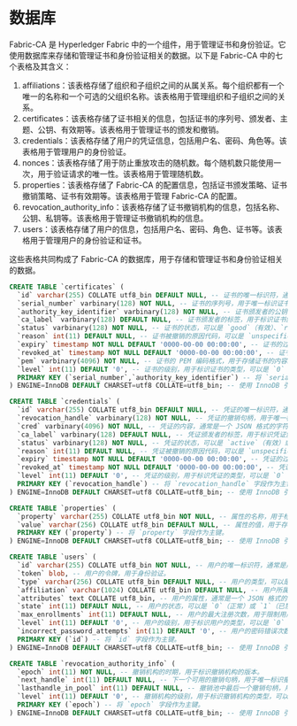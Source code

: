 # 数据库

Fabric-CA 是 Hyperledger Fabric 中的一个组件，用于管理证书和身份验证。它使用数据库来存储和管理证书和身份验证相关的数据。以下是
Fabric-CA 中的七个表格及其含义：

1. affiliations：该表格存储了组织和子组织之间的从属关系。每个组织都有一个唯一的名称和一个可选的父组织名称。该表格用于管理组织和子组织之间的关系。
2. certificates：该表格存储了证书相关的信息，包括证书的序列号、颁发者、主题、公钥、有效期等。该表格用于管理证书的颁发和撤销。
3. credentials：该表格存储了用户的凭证信息，包括用户名、密码、角色等。该表格用于管理用户的身份验证。
4. nonces：该表格存储了用于防止重放攻击的随机数。每个随机数只能使用一次，用于验证请求的唯一性。该表格用于管理随机数。
5. properties：该表格存储了 Fabric-CA 的配置信息，包括证书颁发策略、证书撤销策略、证书有效期等。该表格用于管理 Fabric-CA 的配置。
6. revocation_authority_info：该表格存储了证书撤销机构的信息，包括名称、公钥、私钥等。该表格用于管理证书撤销机构的信息。
7. users：该表格存储了用户的信息，包括用户名、密码、角色、证书等。该表格用于管理用户的身份验证和证书。

这些表格共同构成了 Fabric-CA 的数据库，用于存储和管理证书和身份验证相关的数据。

```sql
CREATE TABLE `certificates` (
  `id` varchar(255) COLLATE utf8_bin DEFAULT NULL, -- 证书的唯一标识符，通常是证书的 SHA256 哈希值。
  `serial_number` varbinary(128) NOT NULL, -- 证书的序列号，用于唯一标识证书。
  `authority_key_identifier` varbinary(128) NOT NULL, -- 证书颁发者的公钥标识符，用于唯一标识证书颁发者。
  `ca_label` varbinary(128) DEFAULT NULL, -- 证书颁发者的标签，用于标识证书颁发者所属的 CA。
  `status` varbinary(128) NOT NULL, -- 证书的状态，可以是 `good`（有效）、`revoked`（已撤销）或 `expired`（已过期）。
  `reason` int(11) DEFAULT NULL, -- 证书被撤销的原因代码，可以是 `unspecified`（未指定）、`keyCompromise`（密钥泄露）、`CACompromise`（CA 泄露）、`affiliationChanged`（从属关系变更）、`superseded`（被替代）、`cessationOfOperation`（停止运营）或 `certificateHold`（暂停证书）。
  `expiry` timestamp NOT NULL DEFAULT '0000-00-00 00:00:00', -- 证书的过期时间，用于判断证书是否过期。
  `revoked_at` timestamp NOT NULL DEFAULT '0000-00-00 00:00:00', -- 证书被撤销的时间，用于记录证书的撤销时间。
  `pem` varbinary(4096) NOT NULL, -- 证书的 PEM 编码格式，用于存储证书的内容。
  `level` int(11) DEFAULT '0', -- 证书的级别，用于标识证书的类型，可以是 `0`（根证书）、`1`（中间证书）或 `2`（终端证书）。
  PRIMARY KEY (`serial_number`,`authority_key_identifier`) -- 将 `serial_number` 和 `authority_key_identifier` 两个字段作为主键。
) ENGINE=InnoDB DEFAULT CHARSET=utf8 COLLATE=utf8_bin; -- 使用 InnoDB 引擎，字符集为 utf8，排序规则为 utf8_bin。

```

```sql
CREATE TABLE `credentials` (
  `id` varchar(255) COLLATE utf8_bin DEFAULT NULL, -- 凭证的唯一标识符，通常是凭证的 SHA256 哈希值。
  `revocation_handle` varbinary(128) NOT NULL, -- 凭证的撤销句柄，用于唯一标识凭证的撤销状态。
  `cred` varbinary(4096) NOT NULL, -- 凭证的内容，通常是一个 JSON 格式的字符串。
  `ca_label` varbinary(128) DEFAULT NULL, -- 凭证颁发者的标签，用于标识凭证颁发者所属的 CA。
  `status` varbinary(128) NOT NULL, -- 凭证的状态，可以是 `active`（有效）或 `revoked`（已撤销）。
  `reason` int(11) DEFAULT NULL, -- 凭证被撤销的原因代码，可以是 `unspecified`（未指定）、`keyCompromise`（密钥泄露）、`CACompromise`（CA 泄露）、`affiliationChanged`（从属关系变更）、`superseded`（被替代）、`cessationOfOperation`（停止运营）或 `certificateHold`（暂停凭证）。
  `expiry` timestamp NOT NULL DEFAULT '0000-00-00 00:00:00', -- 凭证的过期时间，用于判断凭证是否过期。
  `revoked_at` timestamp NOT NULL DEFAULT '0000-00-00 00:00:00', -- 凭证被撤销的时间，用于记录凭证的撤销时间。
  `level` int(11) DEFAULT '0', -- 凭证的级别，用于标识凭证的类型，可以是 `0`（根凭证）、`1`（中间凭证）或 `2`（终端凭证）。
  PRIMARY KEY (`revocation_handle`) -- 将 `revocation_handle` 字段作为主键。
) ENGINE=InnoDB DEFAULT CHARSET=utf8 COLLATE=utf8_bin; -- 使用 InnoDB 引擎，字符集为 utf8，排序规则为 utf8_bin。

```

```sql
CREATE TABLE `properties` (
  `property` varchar(255) COLLATE utf8_bin NOT NULL, -- 属性的名称，用于标识属性。
  `value` varchar(256) COLLATE utf8_bin DEFAULT NULL, -- 属性的值，用于存储属性的内容。
  PRIMARY KEY (`property`) -- 将 `property` 字段作为主键。
) ENGINE=InnoDB DEFAULT CHARSET=utf8 COLLATE=utf8_bin; -- 使用 InnoDB 引擎，字符集为 utf8，排序规则为 utf8_bin。
```

```sql
CREATE TABLE `users` (
  `id` varchar(255) COLLATE utf8_bin NOT NULL, -- 用户的唯一标识符，通常是用户的用户名。
  `token` blob, -- 用户的令牌，用于身份验证。
  `type` varchar(256) COLLATE utf8_bin DEFAULT NULL, -- 用户的类型，可以是 `client`（客户端用户）或 `peer`（节点用户）。
  `affiliation` varchar(1024) COLLATE utf8_bin DEFAULT NULL, -- 用户所属的从属关系，用于管理用户的组织关系。
  `attributes` text COLLATE utf8_bin, -- 用户的属性，通常是一个 JSON 格式的字符串。
  `state` int(11) DEFAULT NULL, -- 用户的状态，可以是 `0`（正常）或 `1`（已禁用）。
  `max_enrollments` int(11) DEFAULT NULL, -- 用户的最大注册次数，用于限制用户的注册次数。
  `level` int(11) DEFAULT '0', -- 用户的级别，用于标识用户的类型，可以是 `0`（根用户）、`1`（中间用户）或 `2`（终端用户）。
  `incorrect_password_attempts` int(11) DEFAULT '0', -- 用户的密码错误次数，用于限制用户的登录次数。
  PRIMARY KEY (`id`) -- 将 `id` 字段作为主键。
) ENGINE=InnoDB DEFAULT CHARSET=utf8 COLLATE=utf8_bin; -- 使用 InnoDB 引擎，字符集为 utf8，排序规则为 utf8_bin。
```

```sql
CREATE TABLE `revocation_authority_info` (
  `epoch` int(11) NOT NULL, -- 撤销机构的时期，用于标识撤销机构的版本。
  `next_handle` int(11) DEFAULT NULL, -- 下一个可用的撤销句柄，用于唯一标识撤销状态。
  `lasthandle_in_pool` int(11) DEFAULT NULL, -- 撤销池中最后一个撤销句柄，用于管理撤销池的大小。
  `level` int(11) DEFAULT '0', -- 撤销机构的级别，用于标识撤销机构的类型，可以是 `0`（根撤销机构）、`1`（中间撤销机构）或 `2`（终端撤销机构）。
  PRIMARY KEY (`epoch`) -- 将 `epoch` 字段作为主键。
) ENGINE=InnoDB DEFAULT CHARSET=utf8 COLLATE=utf8_bin; -- 使用 InnoDB 引擎，字符集为 utf8，排序规则为 utf8_bin。
```
